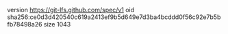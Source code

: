 version https://git-lfs.github.com/spec/v1
oid sha256:ce0d3d420540c619a2413ef9b5d649e7d3ba4bcddd0f56c92e7b5bfb78498a26
size 1043
